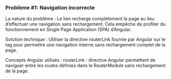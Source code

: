 ### Problème #1: Navigation incorrecte
La nature du problème :
Le lien <a> recharge complètement la page au lieu d’effectuer une navigation sans rechargement. Cela empêche de profiter du fonctionnement en Single Page Application (SPA) d’Angular.

Solution technique :
Utiliser la directive routerLink fournie par Angular sur le tag <a> pour permettre une navigation interne sans rechargement complet de la page.

Concepts Angular utilisés :
routerLink : directive Angular permettant de naviguer entre les routes définies dans le RouterModule sans rechargement de la page.

